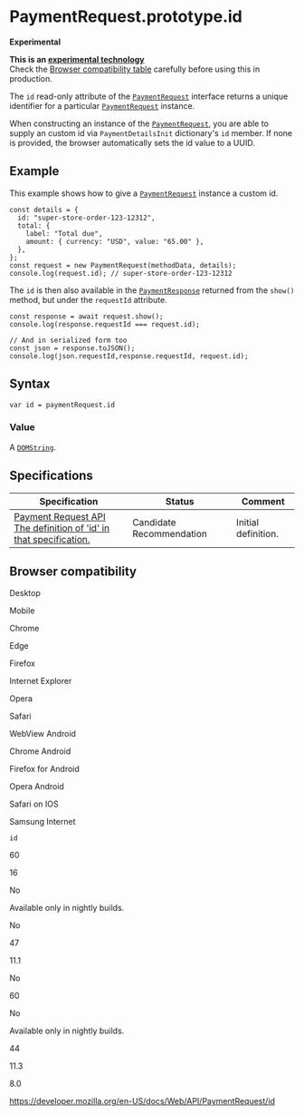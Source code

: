 # PaymentRequest.prototype.id

**Experimental**

**This is an [experimental technology](https://developer.mozilla.org/en-US/docs/MDN/Guidelines/Conventions_definitions#experimental)**  
Check the [Browser compatibility table](#browser_compatibility) carefully before using this in production.

The `id` read-only attribute of the [`PaymentRequest`](../paymentrequest) interface returns a unique identifier for a particular [`PaymentRequest`](../paymentrequest) instance.

When constructing an instance of the [`PaymentRequest`](../paymentrequest), you are able to supply an custom id via <span class="page-not-created">`PaymentDetailsInit`</span> dictionary's `id` member. If none is provided, the browser automatically sets the id value to a UUID.

## Example

This example shows how to give a [`PaymentRequest`](../paymentrequest) instance a custom id.

    const details = {
      id: "super-store-order-123-12312",
      total: {
        label: "Total due",
        amount: { currency: "USD", value: "65.00" },
      },
    };
    const request = new PaymentRequest(methodData, details);
    console.log(request.id); // super-store-order-123-12312

The `id` is then also available in the [`PaymentResponse`](../paymentresponse) returned from the `show()` method, but under the `requestId` attribute.

    const response = await request.show();
    console.log(response.requestId === request.id);

    // And in serialized form too
    const json = response.toJSON();
    console.log(json.requestId,response.requestId, request.id);

## Syntax

    var id = paymentRequest.id

### Value

A [`DOMString`](../domstring).

## Specifications

<table><thead><tr class="header"><th>Specification</th><th>Status</th><th>Comment</th></tr></thead><tbody><tr class="odd"><td><a href="https://w3c.github.io/payment-request/#dom-paymentrequest-id">Payment Request API<br />
<span class="small">The definition of 'id' in that specification.</span></a></td><td><span class="spec-cr">Candidate Recommendation</span></td><td>Initial definition.</td></tr></tbody></table>

## Browser compatibility

Desktop

Mobile

Chrome

Edge

Firefox

Internet Explorer

Opera

Safari

WebView Android

Chrome Android

Firefox for Android

Opera Android

Safari on IOS

Samsung Internet

`id`

60

16

No

Available only in nightly builds.

No

47

11.1

No

60

No

Available only in nightly builds.

44

11.3

8.0

<a href="https://developer.mozilla.org/en-US/docs/Web/API/PaymentRequest/id" class="_attribution-link">https://developer.mozilla.org/en-US/docs/Web/API/PaymentRequest/id</a>
